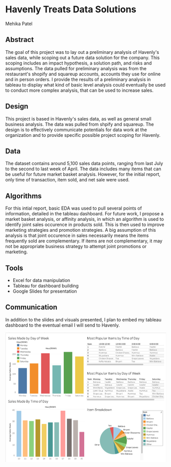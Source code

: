 # Havenly Treats Data Solutions
Mehika Patel

## Abstract
The goal of this project was to lay out a preliminary analysis of Havenly's sales data, while scoping out a future data solution for the company. This scoping includes an impact hypothesis, a solution path, and risks and assumptions. The data pulled for preliminary analysis was from the restaurant's shopify and squareup accounts, accounts they use for online and in person orders. I provide the results of a preliminary analysis in tableau to display what kind of basic level analysis could eventually be used to conduct more complex analysis, that can be used to increase sales. 


## Design
This project is based in Havenly's sales data, as well as general small business analysis. The data was pulled from shpify and squareup. The design is to effectively communicate potentials for data work at the organization and to provide specific possible project scoping for Havenly.


## Data
The dataset contains around 5,100 sales data points, ranging from last July to the second to last week of April. The data includes many items that can be useful for future market basket analysis. However, for the initial report, only time of transaction, item sold, and net sale were used.

## Algorithms

For this intial report, basic EDA was used to pull several points of information, detailed in the tableau dashboard. For future work, I propose a market basket analysis, or affinity analysis, in which an algorithm is used to identify joint sales occurence in products sold. This is then used to improve marketing strategies and promotion strategies. A big assumption of this analysis is that joint occurence in sales necessarily means the items frequently sold are complementary. If items are not complementary, it may not be appropriate business strategy to attempt joint promotions or marketing. 

## Tools
- Excel for data manipulation
- Tableau for dashboard building
- Google Slides for presentation

## Communication
In addition to the slides and visuals presented, I plan to embed my tableau dashboard to the eventual email I will send to Havenly.

![Tableau Dashboard](Deliverables/HavenlyTabDashboard.png "Dashboard")
